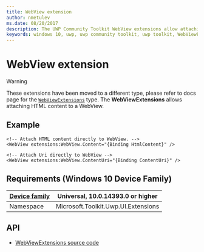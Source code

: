 ```yaml
---
title: WebView extension
author: nmetulev
ms.date: 08/20/2017
description: The UWP Community Toolkit WebView extensions allow attaching HTML content to WebView through XAML directly or through Binding
keywords: windows 10, uwp, uwp community toolkit, uwp toolkit, WebViewExtensions, webview, extensions
---
```


# WebView extension

> [!WARNING]
> These extensions have been moved to a different type, please refer to docs page for the [`WebViewExtensions`](WebViewExtensions.md) type.
The **WebViewExtensions** allows attaching HTML content to a WebView.

## Example

```xaml
<!-- Attach HTML content directly to WebView. -->
<WebView extensions:WebView.Content="{Binding HtmlContent}" />

<!-- Attach Uri directly to WebView -->
<WebView extensions:WebView.ContentUri="{Binding ContentUri}" />
```

## Requirements (Windows 10 Device Family)

| [Device family](/windows/uwp/get-started/universal-application-platform-guide) | Universal, 10.0.14393.0 or higher |
| --- | --- |
| Namespace | Microsoft.Toolkit.Uwp.UI.Extensions |

## API

* [WebViewExtensions source code](https://github.com/Microsoft/UWPCommunityToolkit/tree/rel/7.0.0/Microsoft.Toolkit.Uwp.UI/Extensions/WebView)
